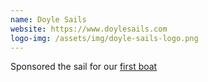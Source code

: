 ```yaml
---
name: Doyle Sails
website: https://www.doylesails.com
logo-img: /assets/img/doyle-sails-logo.png
---
```

Sponsored the sail for our [first boat](/boat-one)
